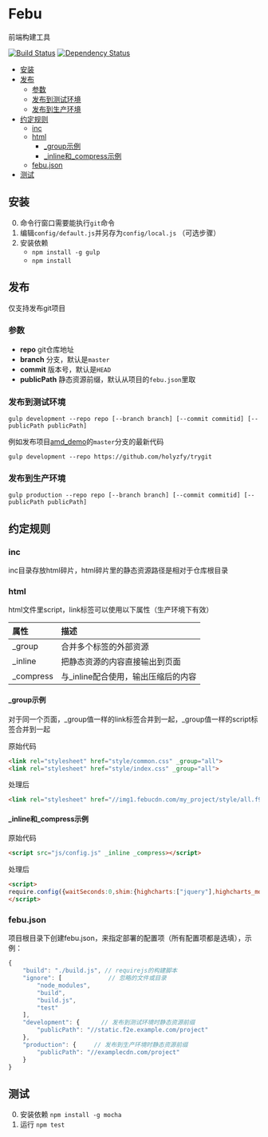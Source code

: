 # Febu

前端构建工具

[![Build Status](https://travis-ci.org/holyzfy/febu.svg?branch=master)](https://travis-ci.org/holyzfy/febu)
[![Dependency Status](https://david-dm.org/holyzfy/febu.svg)](https://david-dm.org/holyzfy/febu)

<!-- START doctoc generated TOC please keep comment here to allow auto update -->
<!-- DON'T EDIT THIS SECTION, INSTEAD RE-RUN doctoc TO UPDATE -->


- [安装](#%E5%AE%89%E8%A3%85)
- [发布](#%E5%8F%91%E5%B8%83)
  - [参数](#%E5%8F%82%E6%95%B0)
  - [发布到测试环境](#%E5%8F%91%E5%B8%83%E5%88%B0%E6%B5%8B%E8%AF%95%E7%8E%AF%E5%A2%83)
  - [发布到生产环境](#%E5%8F%91%E5%B8%83%E5%88%B0%E7%94%9F%E4%BA%A7%E7%8E%AF%E5%A2%83)
- [约定规则](#%E7%BA%A6%E5%AE%9A%E8%A7%84%E5%88%99)
  - [inc](#inc)
  - [html](#html)
    - [_group示例](#_group%E7%A4%BA%E4%BE%8B)
    - [_inline和_compress示例](#_inline%E5%92%8C_compress%E7%A4%BA%E4%BE%8B)
  - [febu.json](#febujson)
- [测试](#%E6%B5%8B%E8%AF%95)

<!-- END doctoc generated TOC please keep comment here to allow auto update -->

## 安装

0. 命令行窗口需要能执行`git`命令
0. 编辑`config/default.js`并另存为`config/local.js` （可选步骤）
0. 安装依赖
	* `npm install -g gulp`
	* `npm install`

## 发布

仅支持发布git项目

### 参数
- **repo** git仓库地址
- **branch** 分支，默认是`master`
- **commit** 版本号，默认是`HEAD`
- **publicPath** 静态资源前缀，默认从项目的`febu.json`里取

### 发布到测试环境

	gulp development --repo repo [--branch branch] [--commit commitid] [--publicPath publicPath]

例如发布项目[amd_demo](https://github.com/holyzfy/amd_demo)的`master`分支的最新代码

	gulp development --repo https://github.com/holyzfy/trygit

### 发布到生产环境

	gulp production --repo repo [--branch branch] [--commit commitid] [--publicPath publicPath]

## 约定规则

### inc

inc目录存放html碎片，html碎片里的静态资源路径是相对于仓库根目录

### html

html文件里script，link标签可以使用以下属性（生产环境下有效）

| 属性 | 描述 |
| :------- | :-------- |
| _group | 合并多个标签的外部资源 |
| _inline | 把静态资源的内容直接输出到页面 |
| _compress | 与_inline配合使用，输出压缩后的内容 |

#### _group示例

对于同一个页面，_group值一样的link标签合并到一起，_group值一样的script标签合并到一起

原始代码

```html
<link rel="stylesheet" href="style/common.css" _group="all">
<link rel="stylesheet" href="style/index.css" _group="all">
```

处理后

```html
<link rel="stylesheet" href="//img1.febucdn.com/my_project/style/all.f9e3196e67.css">
```

#### _inline和_compress示例

原始代码

```html
<script src="js/config.js" _inline _compress></script>
```

处理后

```html
<script>
require.config({waitSeconds:0,shim:{highcharts:["jquery"],highcharts_more:["highcharts"],url:{exports:"url"},"jquery.pagination":["jquery"],"jquery.event.drag":["jquery"],"jquery.validate":["jquery"],"jquery.validate_common":["jquery.validate"]},paths:{arttemplate:"//img1.febucdn.com/f2e/my_project/js/arttemplate-404a5647dd",common:"//img1.febucdn.com/f2e/my_project/js/common-77fc0b9010",detail:"//img1.febucdn.com/f2e/my_project/js/detail-35cbe12497"}});
</script>
```

### febu.json

项目根目录下创建febu.json，来指定部署的配置项（所有配置项都是选填），示例：

```javascript
{
    "build": "./build.js", // requirejs的构建脚本
    "ignore": [             // 忽略的文件或目录
        "node_modules",
        "build",
        "build.js",
        "test"
    ],
    "development": {      // 发布到测试环境时静态资源前缀
        "publicPath": "//static.f2e.example.com/project"
    },
    "production": {     // 发布到生产环境时静态资源前缀
        "publicPath": "//examplecdn.com/project"
    }
}
```

## 测试

0. 安装依赖 `npm install -g mocha`
0. 运行 `npm test`